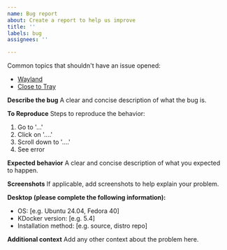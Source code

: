```yaml
---
name: Bug report
about: Create a report to help us improve
title: ''
labels: bug
assignees: ''

---
```


Common topics that shouldn't have an issue opened:
- [Wayland](https://github.com/user-none/KDocker/wiki/Wayland)
- [Close to Tray](https://github.com/user-none/KDocker/wiki/Close-to-Tray)

**Describe the bug**
A clear and concise description of what the bug is.

**To Reproduce**
Steps to reproduce the behavior:
1. Go to '...'
2. Click on '....'
3. Scroll down to '....'
4. See error

**Expected behavior**
A clear and concise description of what you expected to happen.

**Screenshots**
If applicable, add screenshots to help explain your problem.

**Desktop (please complete the following information):**
 - OS: [e.g. Ubuntu 24.04, Fedora 40]
 - KDocker version: [e.g. 5.4]
 - Installation method: [e.g. source, distro repo]

**Additional context**
Add any other context about the problem here.
